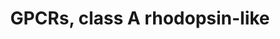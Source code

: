 ---
annotations:
- type: Pathway Ontology
  value: G protein mediated signaling pathway
authors:
- MaintBot
- Mkutmon
- Eweitz
description: This pathway was created using the GPCRDB (Horn et al., 1998), http://www.gpcr.org/7tm/
  (originally at http://www.cmbi.kun.nl/7tm/). The groupings are based on the GPCR
  phylogenetic tree available from the GPCRDB and the training sets used by Karchin
  et al. (Bioinformatics, 2002, pg. 147-159). The labels indicate children and grandchildren
  of the various classes of GPCRs as described by these references.
last-edited: 2021-05-21
organisms:
- Bos taurus
redirect_from:
- /index.php/Pathway:WP1072
- /instance/WP1072
schema-jsonld:
- '@context': https://schema.org/
  '@id': https://wikipathways.github.io/pathways/WP1072.html
  '@type': Dataset
  creator:
    '@type': Organization
    name: WikiPathways
  description: This pathway was created using the GPCRDB (Horn et al., 1998), http://www.gpcr.org/7tm/
    (originally at http://www.cmbi.kun.nl/7tm/). The groupings are based on the GPCR
    phylogenetic tree available from the GPCRDB and the training sets used by Karchin
    et al. (Bioinformatics, 2002, pg. 147-159). The labels indicate children and grandchildren
    of the various classes of GPCRs as described by these references.
  keywords:
  - BDKRB1
  - OR1Q1
  - PRLHR
  - MAS1L
  - GPR35
  - OR1D2
  - FPR1
  - PTGDR2
  - DBDR
  - GPR31
  - NPY5R
  - F2RL1
  - OPN1MW
  - NMBR
  - GPR27
  - PTGER4
  - GPR171
  - GPR85
  - OPN1LW
  - P2RY10
  - TRHR
  - OR7A10
  - AVPR2
  - GPR65
  - AVPR1B
  - GPR17
  - CCR5
  - GALR2
  - HTR2A
  - GPR22
  - GPR32
  - CCBP2
  - GPR4
  - GPR109B
  - OR14J1
  - ADORA3
  - CCKBR
  - Somatostatin
  - OR6B1
  - DRD2
  - 5HTR1A
  - CYSLTR2
  - GPR3
  - ACKR4
  - Rgr
  - CXCR3
  - P2RY11
  - TBXA2R
  - OR2J2
  - HTR2C
  - OR2F1
  - OR1G1
  - BLR1
  - 5HTR1F
  - GPR21
  - NPFFR1
  - GPR45
  - CCRL2
  - GPR161
  - PTAFR
  - GALR1
  - CXCR2
  - OR2A4
  - NMUR1
  - OR2H2
  - ADRB3
  - GALR3
  - MC2R
  - ADORA2B
  - OR2AG1
  - OR10H3
  - SSTR4
  - OR10J1
  - HTR1D
  - HCRTR1
  - CHRM4
  - MAS1
  - GHSR
  - NPBWR1
  - OR7C1
  - FP
  - OR11A1
  - RHO
  - NPBWR2
  - OR2S2
  - HTR5A
  - Melatonin
  - CCKAR
  - OR7C2
  - PTGER2
  - CCR10
  - DRD4
  - GPR174
  - AVPR1A
  - OR10H1
  - FSHR
  - ADORA1
  - BDKRB2
  - OR5F1
  - Histamine
  - NPY1R
  - Serotonin
  - GPR41
  - LPAR5
  - P2RY4
  - MTNR1A
  - BRS3
  - CCR3
  - PTGER3
  - OR10H2
  - GPR52
  - F2RL3
  - OR3A2
  - CHRM1
  - EDNRA
  - APLNR
  - NMUR2
  - CNR2
  - RRH
  - CYSLTR1
  - GPER1
  - P2RY2
  - HTR7
  - MC5R
  - OR8B8
  - NPY2R
  - OR10A4
  - FPRL2
  - CCR6
  - HTR4
  - ADRA2C
  - OR2F2
  - OR2B6
  - ADRA1D
  - OR3A4
  - CCR7
  - GPR42
  - ADRA1A
  - OR1A2
  - OPN4
  - OR1C1
  - GPR68
  - CXCR7
  - OR1F1
  - GPR37L1
  - Opioid
  - OR2B3
  - NTSR2
  - PTGIR
  - Q9UDD9
  - OR3A3
  - OPN3
  - MC4R
  - OR1E2
  - FPRL1
  - CHRM2
  - GRPR
  - P2RY5
  - NPY6R
  - CX3CR1
  - OR1A1
  - CXCR4
  - OR1I1
  - Dopamine
  - GPR81
  - HRH2
  - GPR87
  - LPAR4
  - LHCGR
  - EDNRB
  - PPYR1
  - PTGDR
  - OR3A1
  - OR2C1
  - GPR37
  - GPR50
  - HCRTR2
  - OR8D2
  - GPR83
  - MC1R
  - OPRD1
  - OPN1SW
  - CHRM5
  - CMLKR1
  - GPR19
  - OR2D2
  - CCR9
  - HRH1
  - OXTR
  - Prostaglandin
  - GPR25
  - GPR6
  - HTR1E
  - P2RY12
  - SSTR2
  - P2RY13
  - OR2B2
  - OR7A17
  - SSTR5
  - CCR1
  - CCR2
  - P2RY1
  - Angiotensin II
  - GPR77
  - MCHR1
  - GPR173
  - Bradykinin
  - CCR8
  - HRH3
  - OR2J3
  - EP1
  - OR2T1
  - GPR39
  - F2RL2
  - OPRL1
  - OR1D5
  - GPR63
  - OR5I1
  - GPR43
  - NTSR1
  - C3AR1
  - SSTR3
  - OR10A5
  - GPR18
  - DRD3
  - ADRB2
  - P2RY6
  - MLNR
  - OR12D3
  - LTB4R
  - SUCNR1
  - CHRM3
  - HTR1B
  - FFAR1
  - OR5V1
  - ADRB1
  - OR6A2
  - GPR1
  - NPFFR2
  - OR7A5
  - MC3R
  - DRD1
  - GPR15
  - CCR4
  - OPRK1
  - ADORA2A
  - SSTR1
  - P2RY14
  - ADRA2A
  - AGTR1
  - OR1E1
  - GPR12
  - OR2N1P
  - MTNR1B
  - XCR1
  - OR1D4
  - ADRA2B
  - GPR34
  - OR2H1
  - ADRA1B
  - HTR6
  - CNR1
  - OPRM1
  - 5HTR2B
  - OR2W1
  - GPR20
  - GPR75
  - OR2J1
  - F2R
  - AT2
  license: CC0
  name: GPCRs, class A rhodopsin-like
seo: CreativeWork
title: GPCRs, class A rhodopsin-like
wpid: WP1072
---